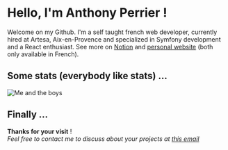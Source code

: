 # Hello, I'm Anthony Perrier !

Welcome on my Github.
I'm a self taught french web developer, currently hired at Artesa, Aix-en-Provence and specialized in Symfony development and a React enthusiast.
See more on [Notion](https://bold-twig-69c.notion.site/Anthony-Perrier-Projets-et-inspirations-aca7d926f5424368a07c2f715dc7d5bf) and [personal website](https://anthony-perrier.fr/) (both only available in French).


## Some stats (everybody like stats) ...
![Me and the boys](https://github-readme-stats.vercel.app/api/top-langs/?username=A-Perrier&layout=compact&theme=merko&custom_title=Me%20and%20the%20boys)


## Finally ...
**Thanks for your visit** !  
*Feel free to contact me to discuss about your projects at [this email](mailto:perrier_anthony@live.fr)*

<!--
**A-Perrier/A-Perrier** is a ✨ _special_ ✨ repository because its `README.md` (this file) appears on your GitHub profile.

Here are some ideas to get you started:

- 🔭 I’m currently working on ...
- 🌱 I’m currently learning ...
- 👯 I’m looking to collaborate on ...
- 🤔 I’m looking for help with ...
- 💬 Ask me about ...
- 📫 How to reach me: ...
- 😄 Pronouns: ...
- ⚡ Fun fact: ...
-->
